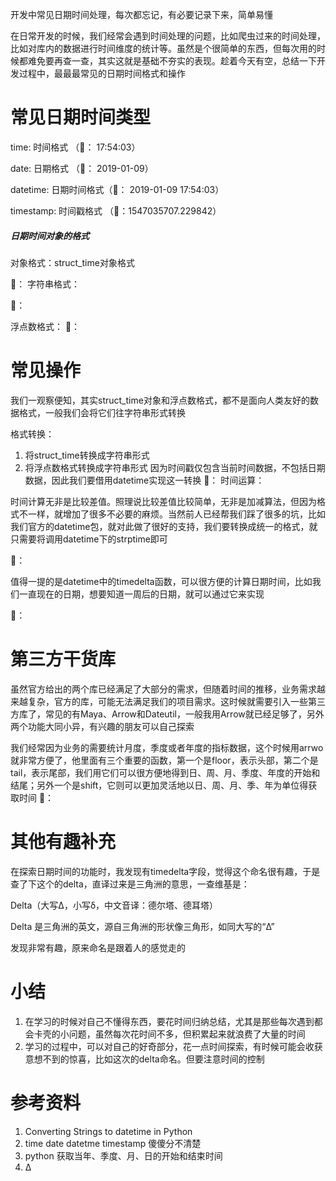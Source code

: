 
开发中常见日期时间处理，每次都忘记，有必要记录下来，简单易懂

在日常开发的时候，我们经常会遇到时间处理的问题，比如爬虫过来的时间处理，比如对库内的数据进行时间维度的统计等。虽然是个很简单的东西，但每次用的时候都难免要再查一查，其实这就是基础不夯实的表现。趁着今天有空，总结一下开发过程中，最最最常见的日期时间格式和操作



# 常见日期时间类型



time: 时间格式 （🌰： 17:54:03）

date: 日期格式 （🌰： 2019-01-09）

datetime: 日期时间格式（🌰： 2019-01-09 17:54:03）

timestamp: 时间戳格式 （🌰：1547035707.229842）



##### 日期时间对象的格式



对象格式：struct_time对象格式

🌰：
字符串格式：

🌰：

浮点数格式：
🌰：



# 常见操作

我们一观察便知，其实struct_time对象和浮点数格式，都不是面向人类友好的数据格式，一般我们会将它们往字符串形式转换



格式转换：

1. 将struct_time转换成字符串形式
2. 将浮点数格式转换成字符串形式
  因为时间戳仅包含当前时间数据，不包括日期数据，因此我们要借用datetime实现这一转换
  🌰：
  时间运算：



时间计算无非是比较差值。照理说比较差值比较简单，无非是加减算法，但因为格式不一样，就增加了很多不必要的麻烦。当然前人已经帮我们踩了很多的坑，比如我们官方的datetime包，就对此做了很好的支持，我们要转换成统一的格式，就只需要将调用datetime下的strptime即可

🌰：

值得一提的是datetime中的timedelta函数，可以很方便的计算日期时间，比如我们一直现在的日期，想要知道一周后的日期，就可以通过它来实现

🌰：



# 第三方干货库

虽然官方给出的两个库已经满足了大部分的需求，但随着时间的推移，业务需求越来越复杂，官方的库，可能无法满足我们的项目需求。这时候就需要引入一些第三方库了，常见的有Maya、Arrow和Dateutil，一般我用Arrow就已经足够了，另外两个功能大同小异，有兴趣的朋友可以自己探索



我们经常因为业务的需要统计月度，季度或者年度的指标数据，这个时候用arrwo就非常方便了，他里面有三个重要的函数，第一个是floor，表示头部，第二个是tail，表示尾部，我们用它们可以很方便地得到日、周、月、季度、年度的开始和结尾；另外一个是shift，它则可以更加灵活地以日、周、月、季、年为单位得获取时间
🌰：



# 其他有趣补充

在探索日期时间的功能时，我发现有timedelta字段，觉得这个命名很有趣，于是查了下这个的delta，直译过来是三角洲的意思，一查维基是：

Delta（大写Δ，小写δ，中文音译：德尔塔、德耳塔）

Delta 是三角洲的英文，源自三角洲的形状像三角形，如同大写的“Δ”



发现非常有趣，原来命名是跟着人的感觉走的



# 小结

1. 在学习的时候对自己不懂得东西，要花时间归纳总结，尤其是那些每次遇到都会卡壳的小问题，虽然每次花时间不多，但积累起来就浪费了大量的时间
2. 学习的过程中，可以对自己的好奇部分，花一点时间探索，有时候可能会收获意想不到的惊喜，比如这次的delta命名。但要注意时间的控制



# 参考资料

1. Converting Strings to datetime in Python
2. time date datetme timestamp 傻傻分不清楚
3. python 获取当年、季度、月、日的开始和结束时间
4. Δ
